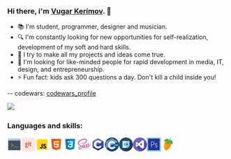 ### **Hi there, i'm [Vugar Kerimov](https://vugarkerimov.ru). 👋**

<!-- Top facts about me -->
- 📚 I'm student, programmer, designer and musician. 
- 🔍 I'm constantly looking for new opportunities for self-realization, development of my soft and hard skills.
- 🚀 I try to make all my projects and ideas come true.
- 🌠 I'm looking for like-minded people for rapid development in media, IT, design, and entrepreneurship.
- ⚡ Fun fact: kids ask 300 questions a day. Don't kill a child inside you!

-- codewars: [codewars_profile][] 

<img src="https://www.codewars.com/users/amongloneliness/badges/large">

<!-- Icons of languages and programs -->
### Languages and skills:

<img align="left" alt="bash" width="32px" src="./icons/bash.png">
<img align="left" alt="git" width="32px" src="./icons/git.png">
<img align="left" alt="javascript" width="32px" src="./icons/javascript.png">
<img align="left" alt="html" width="32px" src="./icons/html.png">
<img align="left" alt="css" width="32px" src="./icons/css.png">
<img align="left" alt="sass" width="32px" src="./icons/sass.png">
<img align="left" alt="c" width="32px" src="./icons/pngegg.png">
<img align="left" alt="c++" width="32px" src="./icons/c++.png">
<img align="left" alt="csharp" width="32px" src="./icons/csharp.png">
<img align="left" alt="visualstudio" width="32px" src="./icons/visualstudio.png">
<img align="left" alt="photoshop" width="32px" src="./icons/photoshop.png">
<img align="left" alt="fruityloops" width="32px" src="./icons/fruityloops.png">

[codewars_profile]: https://www.codewars.com/users/amongloneliness

